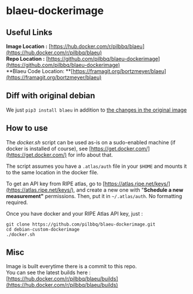 # blaeu-dockerimage

## Useful Links
**Image Location :** [https://hub.docker.com/r/pilbbq/blaeu](https://hub.docker.com/r/pilbbq/blaeu)<br/>
**Repo Location :** [https://github.com/pilbbq/blaeu-dockerimage](https://github.com/pilbbq/blaeu-dockerimage)<br/>
**Blaeu Code Location: **[https://framagit.org/bortzmeyer/blaeu](https://framagit.org/bortzmeyer/blaeu)

## Diff with original debian
We just `pip3 install blaeu` in addition to [the changes in the original image](https://github.com/pilbbq/debian-custom-dockerimage)

## How to use
The *docker.sh* script can be used as-is on a sudo-enabled machine (if docker is installed of course), see [https://get.docker.com/](https://get.docker.com/)  for info about that.<br/>

The script assumes you have a `.atlas/auth` file in your `$HOME` and mounts it to the same location in the docker file.

To get an API key from RIPE atlas, go to [https://atlas.ripe.net/keys/](https://atlas.ripe.net/keys/), and create a new one with "**Schedule a new measurement"** permissions.
Then, put it in `~/.atlas/auth`. No formatting required.

Once you have docker and your RIPE Atlas API key, just :

	git clone https://github.com/pilbbq/blaeu-dockerimage.git
	cd debian-custom-dockerimage
	./docker.sh

## Misc
Image is built everytime there is a commit to this repo.<br/>
You can see the latest builds here : [https://hub.docker.com/r/pilbbq/blaeu/builds](https://hub.docker.com/r/pilbbq/blaeu/builds)
